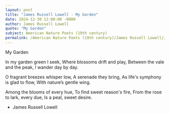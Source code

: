 ```yaml
---
layout: post
title: "James Russell Lowell - My Garden"
date: 2024-12-30 12:00:00 -0000
author: James Russell Lowell
quote: "My Garden"
subject: American Nature Poets (19th century)
permalink: /American Nature Poets (19th century)/James Russell Lowell/James Russell Lowell - My Garden
---
```


My Garden

In my garden green I seek,
  Where blossoms drift and play,
Between the vale and the peak,
  I wander day by day.

O fragrant breezes whisper low,
  A serenade they bring,
As life's symphony is glad to flow,
  With nature’s gentle wing.

Among the blooms of every hue,
  To find sweet reason's fire,
From the rose to lark, every due,
  Is a peal, sweet desire.

- James Russell Lowell
